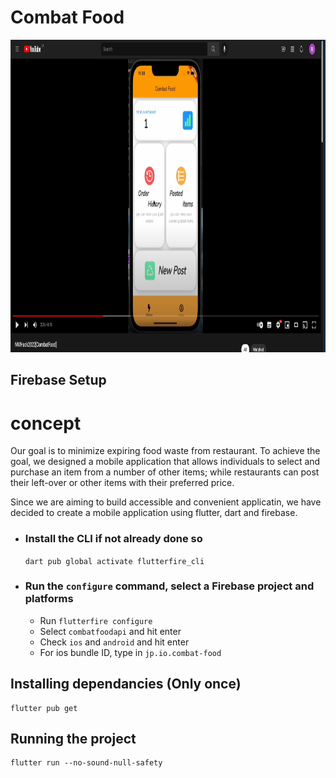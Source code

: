# Combat Food

<p align="center">
  <img src="assets/images/combatFoodPic.png" height="500px">
</p>

## Firebase Setup

# concept
Our goal is to minimize expiring food waste from restaurant. To achieve the goal, we designed a mobile application that allows individuals to select and purchase an item from a number of other items; while restaurants can post their left-over or other items with their preferred price. 

Since we are aiming to build accessible and convenient applicatin, we have decided to create a mobile application using flutter, dart and firebase. 

- ### Install the CLI if not already done so

  `dart pub global activate flutterfire_cli`

- ### Run the `configure` command, select a Firebase project and platforms
  - Run `flutterfire configure`
  - Select `combatfoodapi` and hit enter
  - Check `ios` and `android` and hit enter
  - For ios bundle ID, type in `jp.io.combat-food`

## Installing dependancies (Only once)

```
flutter pub get
```

## Running the project

```
flutter run --no-sound-null-safety
```